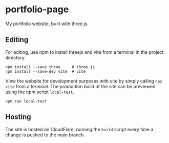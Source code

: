 # portfolio-page
My portfolio website, built with three.js.


## Editing
For editing, use npm to install threejs and vite from a terminal in the project directory.
```
npm install --save three     # three.js
npm install --save-dev vite  # vite
```
View the website for development purposes with vite by simply calling `npx vite` from a terminal. The production build of the site can be previewed using the npm script `local-test`. 
```
npm run local-test
```

## Hosting
The site is hosted on CloudFlare, running the `build` script every time a change is pushed to the main branch.